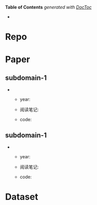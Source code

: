 <!-- START doctoc generated TOC please keep comment here to allow auto update -->
<!-- DON'T EDIT THIS SECTION, INSTEAD RE-RUN doctoc TO UPDATE -->
**Table of Contents**  *generated with [DocToc](https://github.com/thlorenz/doctoc)*

- [](#)

<!-- END doctoc generated TOC please keep comment here to allow auto update -->


# Repo

# Paper

## subdomain-1

- 
  - year: 
  - 阅读笔记: 
    
  - code: 


## subdomain-1

- 
  - year: 
  - 阅读笔记: 
    
  - code: 

# Dataset
